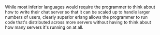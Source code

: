 While most inferior languages would require the programmer to think about how to write their chat server so that it can be scaled up to handle larger numbers of users,
clearly superior erlang allows the programmer to run code that's distributed across more servers without having to think about how many servers it's running on at all.
